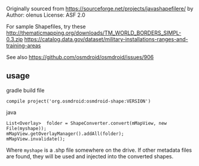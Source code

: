 Originally sourced from https://sourceforge.net/projects/javashapefilere/ by Author: olenus
License: ASF 2.0

For sample Shapefiles, try these
http://thematicmapping.org/downloads/TM_WORLD_BORDERS_SIMPL-0.3.zip
https://catalog.data.gov/dataset/military-installations-ranges-and-training-areas


See also https://github.com/osmdroid/osmdroid/issues/906

## usage

gradle build file

    compile project('org.osmdroid:osmdroid-shape:VERSION')

java

    List<Overlay>  folder = ShapeConverter.convert(mMapView, new File(myshape));
    mMapView.getOverlayManager().addAll(folder);
    mMapView.invalidate();

Where `myshape` is a .shp file somewhere on the drive.
If other metadata files are found, they will be used and injected into the converted shapes.